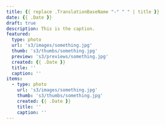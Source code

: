 ```yaml
---
title: {{ replace .TranslationBaseName "-" " " | title }}
date: {{ .Date }}
draft: true
description: This is the caption.
featured:
  type: photo
  url: 's3/images/something.jpg'
  thumb: 's3/thumbs/something.jpg'
  preview: 's3/previews/something.jpg'
  created: {{ .Date }}
  title: ''
  caption: ''
items:
  - type: photo
    url: 's3/images/something.jpg'
    thumb: 's3/thumbs/something.jpg'
    created: {{ .Date }}
    title: ''
    caption: ''
---
```

